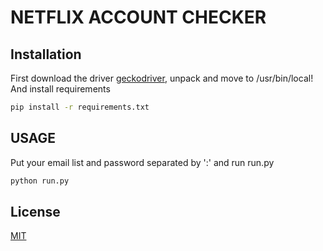 # NETFLIX ACCOUNT CHECKER

## Installation
First download the driver [geckodriver](https://github.com/mozilla/geckodriver/releases), unpack and move to /usr/bin/local!
And install requirements

```bash
pip install -r requirements.txt
```
## USAGE
Put your email list and password separated by ':' and run run.py

```bash
python run.py
```

## License
[MIT](https://choosealicense.com/licenses/mit/)
